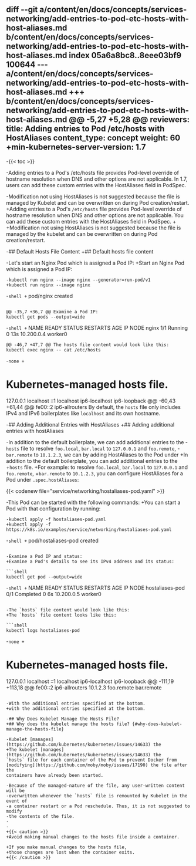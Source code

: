 diff --git a/content/en/docs/concepts/services-networking/add-entries-to-pod-etc-hosts-with-host-aliases.md b/content/en/docs/concepts/services-networking/add-entries-to-pod-etc-hosts-with-host-aliases.md
index 05a6a8bc8..8eee03bf9 100644
--- a/content/en/docs/concepts/services-networking/add-entries-to-pod-etc-hosts-with-host-aliases.md
+++ b/content/en/docs/concepts/services-networking/add-entries-to-pod-etc-hosts-with-host-aliases.md
@@ -5,27 +5,28 @@ reviewers:
 title: Adding entries to Pod /etc/hosts with HostAliases
 content_type: concept
 weight: 60
+min-kubernetes-server-version: 1.7
 ---
 
-{{< toc >}}
 
 <!-- overview -->
-Adding entries to a Pod's /etc/hosts file provides Pod-level override of hostname resolution when DNS and other options are not applicable. In 1.7, users can add these custom entries with the HostAliases field in PodSpec.
 
-Modification not using HostAliases is not suggested because the file is managed by Kubelet and can be overwritten on during Pod creation/restart.
+Adding entries to a Pod's `/etc/hosts` file provides Pod-level override of hostname resolution when DNS and other options are not applicable. You can add these custom entries with the HostAliases field in PodSpec.
+
+Modification not using HostAliases is not suggested because the file is managed by the kubelet and can be overwritten on during Pod creation/restart.
 
 
 <!-- body -->
 
-## Default Hosts File Content
+## Default hosts file content
 
-Let's start an Nginx Pod which is assigned a Pod IP:
+Start an Nginx Pod which is assigned a Pod IP:
 
 ```shell
-kubectl run nginx --image nginx --generator=run-pod/v1
+kubectl run nginx --image nginx
 ```
 
-```shell
+```
 pod/nginx created
 ```
 
@@ -35,7 +36,7 @@ Examine a Pod IP:
 kubectl get pods --output=wide
 ```
 
-```shell
+```
 NAME     READY     STATUS    RESTARTS   AGE    IP           NODE
 nginx    1/1       Running   0          13s    10.200.0.4   worker0
 ```
@@ -46,7 +47,7 @@ The hosts file content would look like this:
 kubectl exec nginx -- cat /etc/hosts
 ```
 
-```none
+```
 # Kubernetes-managed hosts file.
 127.0.0.1	localhost
 ::1	localhost ip6-localhost ip6-loopback
@@ -60,43 +61,44 @@ fe00::2	ip6-allrouters
 By default, the `hosts` file only includes IPv4 and IPv6 boilerplates like
 `localhost` and its own hostname.
 
-## Adding Additional Entries with HostAliases
+## Adding additional entries with hostAliases
 
-In addition to the default boilerplate, we can add additional entries to the
-`hosts` file to resolve `foo.local`, `bar.local` to `127.0.0.1` and `foo.remote`,
-`bar.remote` to `10.1.2.3`, we can by adding HostAliases to the Pod under
+In addition to the default boilerplate, you can add additional entries to the
+`hosts` file.
+For example: to resolve `foo.local`, `bar.local` to `127.0.0.1` and `foo.remote`,
+`bar.remote` to `10.1.2.3`, you can configure HostAliases for a Pod under
 `.spec.hostAliases`:
 
 {{< codenew file="service/networking/hostaliases-pod.yaml" >}}
 
-This Pod can be started with the following commands:
+You can start a Pod with that configuration by running:
 
 ```shell
-kubectl apply -f hostaliases-pod.yaml
+kubectl apply -f https://k8s.io/examples/service/networking/hostaliases-pod.yaml
 ```
 
-```shell
+```
 pod/hostaliases-pod created
 ```
 
-Examine a Pod IP and status:
+Examine a Pod's details to see its IPv4 address and its status:
 
 ```shell
 kubectl get pod --output=wide
 ```
 
-```shell
+```
 NAME                           READY     STATUS      RESTARTS   AGE       IP              NODE
 hostaliases-pod                0/1       Completed   0          6s        10.200.0.5      worker0
 ```
 
-The `hosts` file content would look like this:
+The `hosts` file content looks like this:
 
 ```shell
 kubectl logs hostaliases-pod
 ```
 
-```none
+```
 # Kubernetes-managed hosts file.
 127.0.0.1	localhost
 ::1	localhost ip6-localhost ip6-loopback
@@ -111,19 +113,18 @@ fe00::2	ip6-allrouters
 10.1.2.3	foo.remote	bar.remote
 ```
 
-With the additional entries specified at the bottom.
+with the additional entries specified at the bottom.
 
-## Why Does Kubelet Manage the Hosts File?
+## Why does the kubelet manage the hosts file? {#why-does-kubelet-manage-the-hosts-file}
 
-Kubelet [manages](https://github.com/kubernetes/kubernetes/issues/14633) the
+The kubelet [manages](https://github.com/kubernetes/kubernetes/issues/14633) the
 `hosts` file for each container of the Pod to prevent Docker from
 [modifying](https://github.com/moby/moby/issues/17190) the file after the
 containers have already been started.
 
-Because of the managed-nature of the file, any user-written content will be
-overwritten whenever the `hosts` file is remounted by Kubelet in the event of
-a container restart or a Pod reschedule. Thus, it is not suggested to modify
-the contents of the file.
-
-
+{{< caution >}}
+Avoid making manual changes to the hosts file inside a container.
 
+If you make manual changes to the hosts file,
+those changes are lost when the container exits.
+{{< /caution >}}


